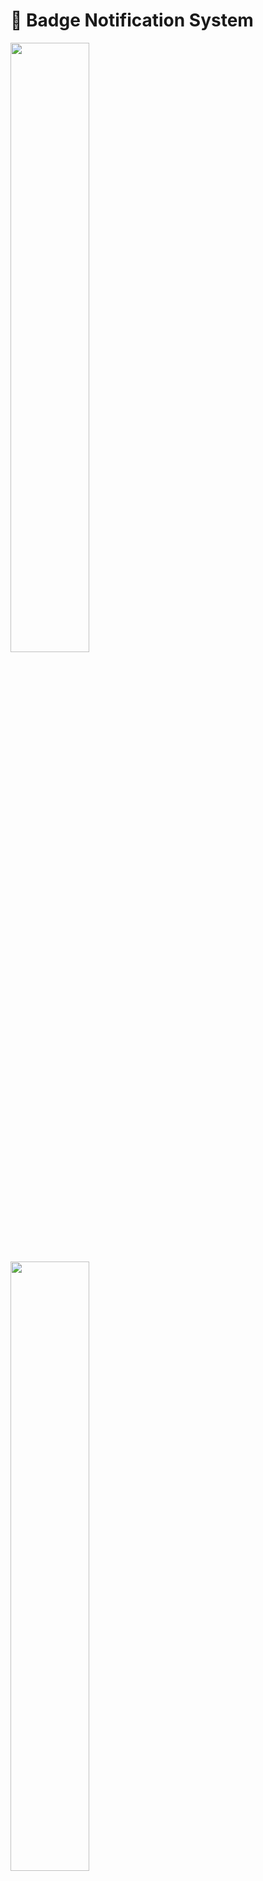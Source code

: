 # 🎯 Badge Notification System
<img src="https://github.com/user-attachments/assets/71acaa84-0270-47c3-9cee-5233cb5694ae" width="50%"> <img src="https://github.com/user-attachments/assets/64fecf32-e957-477e-94c9-844a3bd10c8e" width="50%">

This system adds **badge notifications** to UI elements in Unity, showing numbers or symbols to indicate updates.

## 🛠️ Setup Instructions

### 1️⃣ Add the `BadgeManager`
1. Create an **empty GameObject** in your scene.
2. Attach the **`BadgeManager`** script to it.
3. You can also drag and drop the badmanager prefab from the `BadgeNotificationSystem` folder into the scene.

### 2️⃣ Attach `BadgeComponent` to Button UI Elements
1. Add the **`BadgeComponent`** script to any UI element (e.g., buttons).
2. Set the **`BadgeID`** to match the badge type (Shop, Quests, Inbox, etc.).
3. Assign a **symbol image** to the image variable.

### 3️⃣ Initialize Badges in `BadgeMappingInitializer`
1. Attach **`BadgeMappingInitializer`** to a GameObject in the scene.
2. Configure **child mappings** in the Inspector.
3. The system will initialize badges and propagate changes automatically.

### 4️⃣ Trigger a Badge Update
To set a badge (e.g., shop):
```csharp
BadgeManager.Instance.SetBadge(BadgeID.Shop);
````
To clear a badge (e.g., remove badge on shop):
```csharp
BadgeManager.Instance.ClearBadge(BadgeID.Shop);
```

You can customize the system to support numerical notifications as well by modifying the BadgeType enum to include more types of badges. 
![IMG_5659](https://github.com/user-attachments/assets/541b6406-08c3-4588-bc46-a03a2441a311) ![IMG_5660](https://github.com/user-attachments/assets/9016fdb1-5ed3-44e2-a1f4-7192a02763b1)

